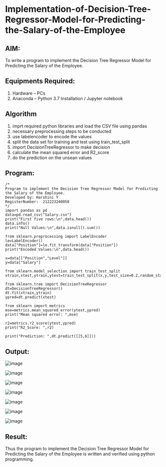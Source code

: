 # Implementation-of-Decision-Tree-Regressor-Model-for-Predicting-the-Salary-of-the-Employee

## AIM:
To write a program to implement the Decision Tree Regressor Model for Predicting the Salary of the Employee.

## Equipments Required:
1. Hardware – PCs
2. Anaconda – Python 3.7 Installation / Jupyter notebook

## Algorithm
1. imprt required python libraries and load the CSV file using pandas
2. necessary preprocessing steps to be conducted
3. use labelencoder to encode the values
4. split the data set for training and test using train_test_split
5. import DecisionTreeRegressor to make decision
6. calculate the mean squared error and R2_score
7. do the prediction on the unsean values

## Program:
```
/*
Program to implement the Decision Tree Regressor Model for Predicting the Salary of the Employee.
Developed by: Harshini Y
RegisterNumber:  212223240050
*/
import pandas as pd
data=pd.read_csv("Salary.csv")
print("First five rows:\n",data.head())
data.info()
print("Null Values:\n",data.isnull().sum())

from sklearn.preprocessing import LabelEncoder
le=LabelEncoder()
data["Position"]=le.fit_transform(data["Position"])
print("Encoded Values:\n",data.head())

x=data[["Position","Level"]]
y=data["Salary"]

from sklearn.model_selection import train_test_split
xtrain,xtest,ytrain,ytest=train_test_split(x,y,test_size=0.2,random_state=2)

from sklearn.tree import DecisionTreeRegressor
dt=DecisionTreeRegressor()
dt.fit(xtrain,ytrain)
ypred=dt.predict(xtest)

from sklearn import metrics
mse=metrics.mean_squared_error(ytest,ypred)
print("Mean squared error: ",mse)

r2=metrics.r2_score(ytest,ypred)
print("R2_Score: ",r2)

print("Prediction: ",dt.predict([[5,6]]))
```

## Output:
![image](https://github.com/user-attachments/assets/a7a836e2-771e-4323-8342-6430a89ffc9f)

![image](https://github.com/user-attachments/assets/04d1a27b-bcbf-4526-99fb-b3abdfd295ed)

![image](https://github.com/user-attachments/assets/1e2632a2-f5b4-4e9b-a3d5-ffed590fffc6)

![image](https://github.com/user-attachments/assets/cca085e5-742e-4d88-8012-d03b947d29f6)

![image](https://github.com/user-attachments/assets/8c691d60-4ac1-4c73-a339-943020e42765)

![image](https://github.com/user-attachments/assets/64b0e61c-4426-4485-9d1b-38e3ce52d1b8)

![image](https://github.com/user-attachments/assets/0ff530ce-c754-4835-a527-26dc4a3c232d)


## Result:
Thus the program to implement the Decision Tree Regressor Model for Predicting the Salary of the Employee is written and verified using python programming.
